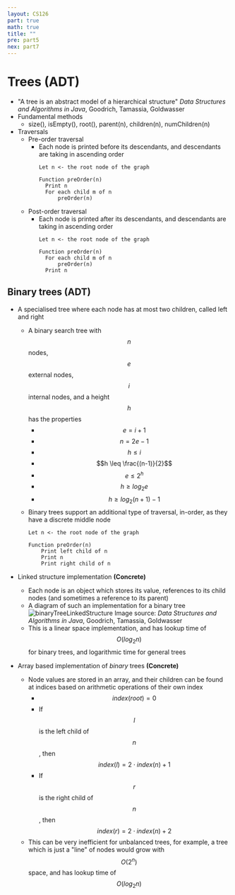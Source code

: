 ```yaml
---
layout: CS126
part: true
math: true
title: ""
pre: part5
nex: part7
---
```



# Trees (ADT)
- "A tree is an abstract model of a hierarchical structure" *Data Structures and Algorithms in Java*, Goodrich, Tamassia, Goldwasser
- Fundamental methods
  - size(), isEmpty(), root(), parent(n), children(n), numChildren(n)
- Traversals
  - Pre-order traversal
    - Each node is printed before its descendants, and descendants are taking in ascending order
      ```
      Let n <- the root node of the graph
      
      Function preOrder(n)
      	Print n
      	For each child m of n
      		preOrder(n)
      ```
  - Post-order traversal
    - Each node is printed after its descendants, and descendants are taking in ascending order
      ```
      Let n <- the root node of the graph
      
      Function preOrder(n)
      	For each child m of n
      		preOrder(n)
      	Print n
      ```
      

## Binary trees (ADT)
- A specialised tree where each node has at most two children, called left and right
  - A binary search tree with $$n$$ nodes, $$e$$ external nodes, $$i$$ internal nodes, and a height $$h$$ has the properties
    - $$e = i + 1$$
    - $$n = 2e - 1$$
    - $$h \leq i$$
    - $$h \leq \frac{(n-1)}{2}$$
    - $$e \leq 2^h$$
    - $$h \geq log_2 e$$
    - $$h \geq log_2 (n+1) - 1$$
  - Binary trees support an additional type of traversal, in-order, as they have a discrete middle node
    ```
    Let n <- the root node of the graph
    
    Function preOrder(n)
    	Print left child of n
    	Print n
    	Print right child of n
    ```
- Linked structure implementation **(Concrete)**
  - Each node is an object which stores its value, references to its child nodes (and sometimes a reference to its parent)
  - A diagram of such an implementation for a binary tree
    ![binaryTreeLinkedStructure](C:\Users\egood\Desktop\dcs-notes.github.io\cs126\images\binaryTreeLinkedStructure.png)
    Image source: *Data Structures and Algorithms in Java*, Goodrich, Tamassia, Goldwasser
  - This is a linear space implementation, and has lookup time of $$O(log_2n)$$ for binary trees, and logarithmic time for general trees

- Array based implementation of *binary* trees **(Concrete)**
  - Node values are stored in an array, and their children can be found at indices based on arithmetic operations of their own index
    - $$index(root) = 0$$
    - If $$l$$ is the left child of $$n$$, then $$index(l) = 2 \cdot index(n) + 1$$
    - If $$r$$ is the right child of $$n$$, then $$index(r) = 2 \cdot index(n) + 2$$
  - This can be very inefficient for unbalanced trees, for example, a tree which is just a "line" of nodes would grow with $$O(2^n)$$ space, and has lookup time of $$O(log_2n)$$ 
